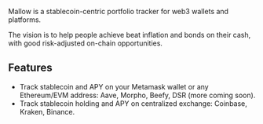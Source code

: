 
Mallow is a stablecoin-centric portfolio tracker for web3 wallets and platforms.

The vision is to help people achieve beat inflation and bonds on their cash, with good risk-adjusted on-chain opportunities.

## Features
- Track stablecoin and APY on your Metamask wallet or any Ethereum/EVM address: Aave, Morpho, Beefy, DSR (more coming soon).
- Track stablecoin holding and APY on centralized exchange: Coinbase, Kraken, Binance.
